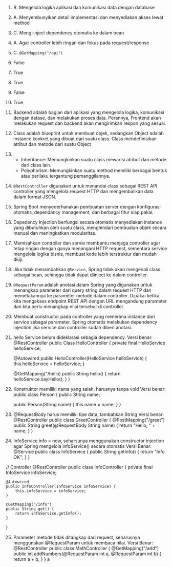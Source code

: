 1. B. Mengelola logika aplikasi dan komunikasi data dengan database
2. A. Menyembunyikan detail implementasi dan menyediakan akses lewat method
3. C. Meng-inject dependency otomatis ke dalam bean
4. A. Agar controller lebih ringan dan fokus pada request/response
5. C. `@GetMapping("/api")`
6. False
7. True
8. True
9. False
10. True
11. Backend adalah bagian dari aplikasi yang mengelola logika, komunikasi dengan datase, dan melakukan proses data. Perannya, Frontend akan melakukan request dan backend akan mengirimkan respon yang sesuai.
12. Class adalah blueprint untuk membuat objek, sedangkan Object adalah instance konkret yang dibuat dari suatu class. Class mendefinisikan atribut dan metode dari suatu Object
13. - Inheritance: Memungkinkan suatu class mewarisi atribut dan metode dari class lain.
    - Polyphorism: Memungkinkan suatu method memiliki berbagai bentuk atau perilaku tergantung pemanggilannya.
14. `@RestController` digunakan untuk menandai class sebagai REST API controller yang mengelola request HTTP dan mengembalikan data dalam format JSON.
15. Spring Boot menyederhanakan pembuatan server dengan konfigurasi otomatis, dependancy management, dan berbagai fitur siap pakai.
16. Depedency Injection berfungsi secara otomatis menyediakan instance yang dibutuhkan oleh suatu class, menghindari pembuatan objek secara manual dan meningkatkan modularitas.
17. Memisahkan controller dan servie membantu menjaga controller agar tetap ringan dengan ganya menangani HTTP request, sementara service mengelola logika bisnis, membuat kode lebih terstruktur dan mudah diuji.
18. Jika tidak menambahkan `@Service`, Spring tidak akan mengenali class sebagai bean, sehingga tidak dapat diinject ke dalam controller.
19. `@RequestParam` adalah anotasi dalam Spring yang digunakan untuk menangkap parameter dari query string dalam request HTTP dan memetakannya ke parameter metode dalam controller. Dipakai ketika kita mengakses endpoint REST API dengan URL mengandung parameter dan kita perlu menangkap nilai tersebut di controller.
20. Membuat constructor pada controller yang menerima instance dari service sebagai parameter. Spring otomatis melakukan dependency injection jika service dan controller sudah diberi anotasi.
21. hello Service belum dideklarasi sebagia dependency.
Versi benar:
@RestController
public Class HelloController {
    private final HelloService helloService;

    @Autowired
    public HelloController(HelloService helloService) {
        this.helloService = helloService;
    }

    @GetMapping("/hello)
    public String hello() {
        return helloService.sayHello();
    }
}

22. Konstruktor memiliki nama yang salah, harusnya tanpa void
Versi benar:
public class Person {
    public String name;

    public Person(String name) { 
        this.name = name;
    }
}

23. @RequestBody harus memiliki tipe data, tambahkan String
Versi benar:
@RestController
public class GreetController {
    @PostMapping("/greet")
    public String greet(@RequestBody String name) { 
        return "Hello, " + name;
    }
}

24. InfoService info = new, seharsunya menggunakan constructor injection agar Spring mengelola infoService() secara otomatis
Versi Benar:
@Service
public class InfoService {
    public String getInfo() {
        return "Info OK";
    }
}

// Controller
@RestController
public class InfoController {
    private final InfoService infoService;

    @Autowired
    public InfoController(InfoService infoService) {
        this.infoService = infoService;
    }

    @GetMapping("/info")
    public String get() {
        return infoService.getInfo();
    }
}

25. Parameter metode tidak ditangkap dari request, seharusnya menggunakan @RequestParam untuk membaca nilai.
Versi Benar:
@RestController
public class MathController {
    @GetMapping("/add")
    public int addNumbers(@RequestParam int a, @RequestParam int b) { 
        return a + b;
    }
} a